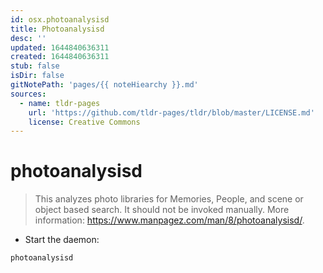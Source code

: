 ```yaml
---
id: osx.photoanalysisd
title: Photoanalysisd
desc: ''
updated: 1644840636311
created: 1644840636311
stub: false
isDir: false
gitNotePath: 'pages/{{ noteHiearchy }}.md'
sources:
  - name: tldr-pages
    url: 'https://github.com/tldr-pages/tldr/blob/master/LICENSE.md'
    license: Creative Commons
---
```

# photoanalysisd

> This analyzes photo libraries for Memories, People, and scene or object based search.
> It should not be invoked manually.
> More information: <https://www.manpagez.com/man/8/photoanalysisd/>.

- Start the daemon:

`photoanalysisd`

